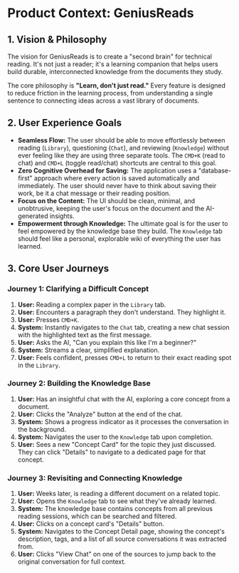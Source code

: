 # Product Context: GeniusReads

## 1. Vision & Philosophy

The vision for GeniusReads is to create a "second brain" for technical reading. It's not just a reader; it's a learning companion that helps users build durable, interconnected knowledge from the documents they study.

The core philosophy is **"Learn, don't just read."** Every feature is designed to reduce friction in the learning process, from understanding a single sentence to connecting ideas across a vast library of documents.

## 2. User Experience Goals

-   **Seamless Flow:** The user should be able to move effortlessly between reading (`Library`), questioning (`Chat`), and reviewing (`Knowledge`) without ever feeling like they are using three separate tools. The `CMD+K` (read to chat) and `CMD+L` (toggle read/chat) shortcuts are central to this goal.
-   **Zero Cognitive Overhead for Saving:** The application uses a "database-first" approach where every action is saved automatically and immediately. The user should never have to think about saving their work, be it a chat message or their reading position.
-   **Focus on the Content:** The UI should be clean, minimal, and unobtrusive, keeping the user's focus on the document and the AI-generated insights.
-   **Empowerment through Knowledge:** The ultimate goal is for the user to feel empowered by the knowledge base they build. The `Knowledge` tab should feel like a personal, explorable wiki of everything the user has learned.

## 3. Core User Journeys

### Journey 1: Clarifying a Difficult Concept
1.  **User:** Reading a complex paper in the `Library` tab.
2.  **User:** Encounters a paragraph they don't understand. They highlight it.
3.  **User:** Presses `CMD+K`.
4.  **System:** Instantly navigates to the `Chat` tab, creating a new chat session with the highlighted text as the first message.
5.  **User:** Asks the AI, "Can you explain this like I'm a beginner?"
6.  **System:** Streams a clear, simplified explanation.
7.  **User:** Feels confident, presses `CMD+L` to return to their exact reading spot in the `Library`.

### Journey 2: Building the Knowledge Base
1.  **User:** Has an insightful chat with the AI, exploring a core concept from a document.
2.  **User:** Clicks the "Analyze" button at the end of the chat.
3.  **System:** Shows a progress indicator as it processes the conversation in the background.
4.  **System:** Navigates the user to the `Knowledge` tab upon completion.
5.  **User:** Sees a new "Concept Card" for the topic they just discussed. They can click "Details" to navigate to a dedicated page for that concept.

### Journey 3: Revisiting and Connecting Knowledge
1.  **User:** Weeks later, is reading a different document on a related topic.
2.  **User:** Opens the `Knowledge` tab to see what they've already learned.
3.  **System:** The knowledge base contains concepts from all previous reading sessions, which can be searched and filtered.
4.  **User:** Clicks on a concept card's "Details" button.
5.  **System:** Navigates to the Concept Detail page, showing the concept's description, tags, and a list of all source conversations it was extracted from.
6.  **User:** Clicks "View Chat" on one of the sources to jump back to the original conversation for full context. 